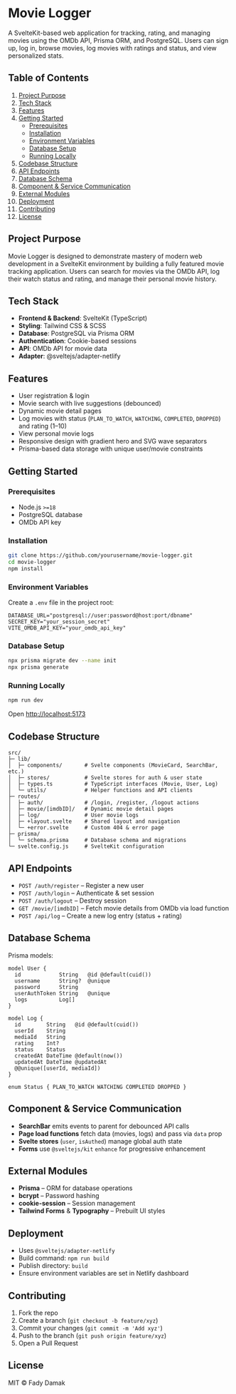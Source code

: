 # Movie Logger

A SvelteKit-based web application for tracking, rating, and managing movies using the OMDb API, Prisma ORM, and PostgreSQL. Users can sign up, log in, browse movies, log movies with ratings and status, and view personalized stats.

## Table of Contents
1. [Project Purpose](#project-purpose)
2. [Tech Stack](#tech-stack)
3. [Features](#features)
4. [Getting Started](#getting-started)
   - [Prerequisites](#prerequisites)
   - [Installation](#installation)
   - [Environment Variables](#environment-variables)
   - [Database Setup](#database-setup)
   - [Running Locally](#running-locally)
5. [Codebase Structure](#codebase-structure)
6. [API Endpoints](#api-endpoints)
7. [Database Schema](#database-schema)
8. [Component & Service Communication](#component--service-communication)
9. [External Modules](#external-modules)
10. [Deployment](#deployment)
11. [Contributing](#contributing)
12. [License](#license)

## Project Purpose
Movie Logger is designed to demonstrate mastery of modern web development in a SvelteKit environment by building a fully featured movie tracking application. Users can search for movies via the OMDb API, log their watch status and rating, and manage their personal movie history.

## Tech Stack
- **Frontend & Backend**: SvelteKit (TypeScript)
- **Styling**: Tailwind CSS & SCSS
- **Database**: PostgreSQL via Prisma ORM
- **Authentication**: Cookie-based sessions
- **API**: OMDb API for movie data
- **Adapter**: @sveltejs/adapter-netlify

## Features
- User registration & login
- Movie search with live suggestions (debounced)
- Dynamic movie detail pages
- Log movies with status (`PLAN_TO_WATCH`, `WATCHING`, `COMPLETED`, `DROPPED`) and rating (1–10)
- View personal movie logs
- Responsive design with gradient hero and SVG wave separators
- Prisma-based data storage with unique user/movie constraints

## Getting Started
### Prerequisites
- Node.js `>=18`
- PostgreSQL database
- OMDb API key

### Installation
```bash
git clone https://github.com/yourusername/movie-logger.git
cd movie-logger
npm install
```

### Environment Variables
Create a `.env` file in the project root:
```env
DATABASE_URL="postgresql://user:password@host:port/dbname"
SECRET_KEY="your_session_secret"
VITE_OMDB_API_KEY="your_omdb_api_key"
```

### Database Setup
```bash
npx prisma migrate dev --name init
npx prisma generate
```

### Running Locally
```bash
npm run dev
```
Open [http://localhost:5173](http://localhost:5173)

## Codebase Structure
```
src/
├─ lib/
│  ├─ components/       # Svelte components (MovieCard, SearchBar, etc.)
│  ├─ stores/           # Svelte stores for auth & user state
│  ├─ types.ts          # TypeScript interfaces (Movie, User, Log)
│  └─ utils/            # Helper functions and API clients
├─ routes/
│  ├─ auth/             # /login, /register, /logout actions
│  ├─ movie/[imdbID]/   # Dynamic movie detail pages
│  ├─ log/              # User movie logs
│  ├─ +layout.svelte    # Shared layout and navigation
│  └─ +error.svelte     # Custom 404 & error page
├─ prisma/
│  └─ schema.prisma     # Database schema and migrations
└─ svelte.config.js     # SvelteKit configuration
```

## API Endpoints
- `POST /auth/register` – Register a new user
- `POST /auth/login`    – Authenticate & set session
- `POST /auth/logout`   – Destroy session
- `GET /movie/[imdbID]` – Fetch movie details from OMDb via load function
- `POST /api/log`       – Create a new log entry (status + rating)

## Database Schema
Prisma models:
```prisma
model User {
  id            String   @id @default(cuid())
  username      String?  @unique
  password      String
  userAuthToken String   @unique
  logs          Log[]
}

model Log {
  id        String   @id @default(cuid())
  userId    String
  mediaId   String
  rating    Int?
  status    Status
  createdAt DateTime @default(now())
  updatedAt DateTime @updatedAt
  @@unique([userId, mediaId])
}

enum Status { PLAN_TO_WATCH WATCHING COMPLETED DROPPED }
```

## Component & Service Communication
- **SearchBar** emits events to parent for debounced API calls
- **Page load functions** fetch data (movies, logs) and pass via `data` prop
- **Svelte stores** (`user`, `isAuthed`) manage global auth state
- **Forms** use `@sveltejs/kit` `enhance` for progressive enhancement

## External Modules
- **Prisma** – ORM for database operations
- **bcrypt** – Password hashing
- **cookie-session** – Session management
- **Tailwind Forms** & **Typography** – Prebuilt UI styles

## Deployment
- Uses `@sveltejs/adapter-netlify`
- Build command: `npm run build`
- Publish directory: `build`
- Ensure environment variables are set in Netlify dashboard

## Contributing
1. Fork the repo
2. Create a branch (`git checkout -b feature/xyz`)
3. Commit your changes (`git commit -m 'Add xyz'`)
4. Push to the branch (`git push origin feature/xyz`)
5. Open a Pull Request

## License
MIT © Fady Damak

